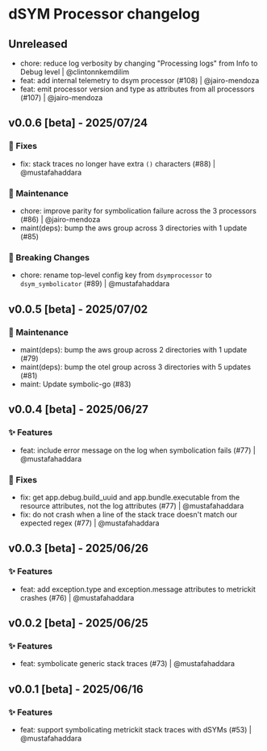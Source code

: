 # dSYM Processor changelog

## Unreleased

- chore: reduce log verbosity by changing "Processing logs" from Info to Debug level | @clintonnkemdilim
- feat: add internal telemetry to dsym processor (#108) | @jairo-mendoza
- feat: emit processor version and type as attributes from all processors (#107) | @jairo-mendoza

## v0.0.6 [beta] - 2025/07/24

### 🐛 Fixes

- fix: stack traces no longer have extra `()` characters (#88) | @mustafahaddara

### 🚧 Maintenance

- chore: improve parity for symbolication failure across the 3 processors (#86) | @jairo-mendoza
- maint(deps): bump the aws group across 3 directories with 1 update (#85)

### 🚨 Breaking Changes

- chore: rename top-level config key from `dsymprocessor` to `dsym_symbolicator` (#89) | @mustafahaddara

## v0.0.5 [beta] - 2025/07/02

### 🚧 Maintenance

- maint(deps): bump the aws group across 2 directories with 1 update (#79)
- maint(deps): bump the otel group across 3 directories with 5 updates (#81)
- maint: Update symbolic-go (#83)

## v0.0.4 [beta] - 2025/06/27

### ✨ Features

- feat: include error message on the log when symbolication fails (#77) | @mustafahaddara

### 🐛 Fixes

- fix: get app.debug.build_uuid and app.bundle.executable from the resource attributes, not the log attributes (#77) | @mustafahaddara
- fix: do not crash when a line of the stack trace doesn't match our expected regex (#77) | @mustafahaddara

## v0.0.3 [beta] - 2025/06/26

### ✨ Features

- feat: add exception.type and exception.message attributes to metrickit crashes (#76) | @mustafahaddara

## v0.0.2 [beta] - 2025/06/25

### ✨ Features

- feat: symbolicate generic stack traces (#73) | @mustafahaddara

## v0.0.1 [beta] - 2025/06/16

### ✨ Features

- feat: support symbolicating metrickit stack traces with dSYMs (#53) | @mustafahaddara
